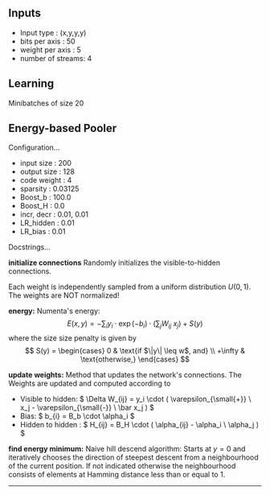 

Inputs
------

 - Input type       : (x,y,y,y)
 - bits per axis    : 50
 - weight per axis  : 5
 - number of streams: 4

Learning
--------

Minibatches of size 20

Energy-based Pooler
---------------

Configuration...

 - input size  : 200
 - output size : 128
 - code weight : 4
 - sparsity    : 0.03125
 - Boost_b     : 100.0
 - Boost_H     : 0.0
 - incr, decr  : 0.01, 0.01
 - LR_hidden   : 0.01
 - LR_bias     : 0.01

Docstrings...

**initialize connections**
Randomly initializes the visible-to-hidden connections.

Each weight is independently sampled from a uniform distribution $U(0,1)$.
The weights are NOT normalized!

**energy:**
Numenta's energy:
$$
    E(x,y)  = - \sum_i y_i \cdot \exp( - b_i ) \cdot (\sum_j W_{ij} \ x_j ) + S(y)
$$
where the size size penalty is given by
$$
    S(y) = \begin{cases}
            0        &  \text{if $\|y\| \leq w$, and} \\
            +\infty  &  \text{otherwise,}
           \end{cases}
$$

**update weights:**
Method that updates the network's connections. The
Weights are updated and computed according to

 - Visible to hidden: $ \Delta W_{ij} = y_i \cdot  ( \varepsilon_{\small{+}} \ x_j - \varepsilon_{\small{-}} \ \bar x_j ) $
 - Bias:              $ b_{i}  = B_b \cdot \alpha_i $
 - Hidden to hidden : $ H_{ij} = B_H \cdot ( \alpha_{ij} - \alpha_i \ \alpha_j ) $


**find energy minimum:**
Naive hill descend algorithm:
Starts at $y=0$ and iteratively chooses the direction of steepest descent from
a neighbourhood of the current position. If not indicated otherwise the neighbourhood
consists of elements at Hamming distance less than or equal to $1$.

---------------
